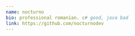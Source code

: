 ```yaml
---
name: nocturno
bio: professional romanian. c# good, java bad
link: https://github.com/nocturnodev
---
```

